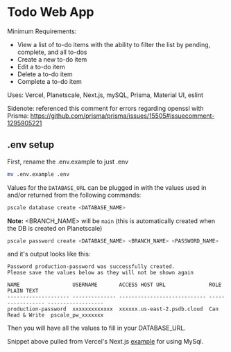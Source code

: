 # Todo Web App

Minimum Requirements:
- View a list of to-do items with the ability to filter the list by pending, complete, and all to-dos
- Create a new to-do item
- Edit a to-do item
- Delete a to-do item
- Complete a to-do item

Uses: Vercel, Planetscale, Next.js, mySQL, Prisma, Material UI, eslint

Sidenote: referenced this comment for errors regarding openssl with Prisma: https://github.com/prisma/prisma/issues/15505#issuecomment-1295905221

## .env setup

First, rename the .env.example to just .env

```bash
mv .env.example .env
```

Values for the `DATABASE_URL` can be plugged in with the values used in and/or returned from the following commands:

```bash
pscale database create <DATABASE_NAME>
```
**Note:** <BRANCH_NAME> will be `main` (this is automatically created when the DB is created on Planetscale)
 
```bash
pscale password create <DATABASE_NAME> <BRANCH_NAME> <PASSWORD_NAME>
```
and it's output looks like this:

```
Password production-password was successfully created.
Please save the values below as they will not be shown again

NAME                 USERNAME       ACCESS HOST URL              ROLE              PLAIN TEXT
-------------------- -------------- ---------------------------- ----------------- ------------------
production-password  xxxxxxxxxxxxx  xxxxxx.us-east-2.psdb.cloud  Can Read & Write  pscale_pw_xxxxxxx
```

Then you will have all the values to fill in your DATABASE_URL.

Snippet above pulled from Vercel's Next.js [example](https://github.com/vercel/next.js/tree/canary/examples/with-mysql) for using MySql.
